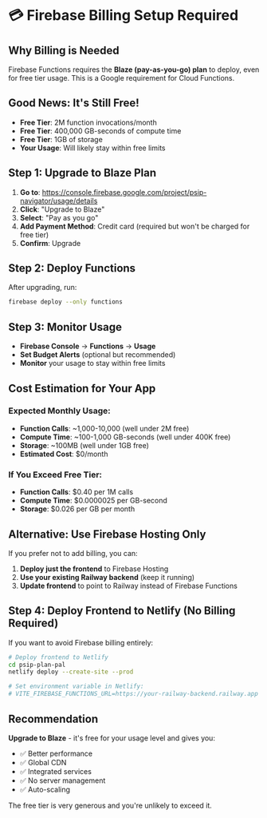 # 💳 Firebase Billing Setup Required

## **Why Billing is Needed**

Firebase Functions requires the **Blaze (pay-as-you-go) plan** to deploy, even for free tier usage. This is a Google requirement for Cloud Functions.

## **Good News: It's Still Free!**

- **Free Tier**: 2M function invocations/month
- **Free Tier**: 400,000 GB-seconds of compute time
- **Free Tier**: 1GB of storage
- **Your Usage**: Will likely stay within free limits

## **Step 1: Upgrade to Blaze Plan**

1. **Go to**: https://console.firebase.google.com/project/psip-navigator/usage/details
2. **Click**: "Upgrade to Blaze"
3. **Select**: "Pay as you go"
4. **Add Payment Method**: Credit card (required but won't be charged for free tier)
5. **Confirm**: Upgrade

## **Step 2: Deploy Functions**

After upgrading, run:
```bash
firebase deploy --only functions
```

## **Step 3: Monitor Usage**

- **Firebase Console** → **Functions** → **Usage**
- **Set Budget Alerts** (optional but recommended)
- **Monitor** your usage to stay within free limits

## **Cost Estimation for Your App**

### **Expected Monthly Usage:**
- **Function Calls**: ~1,000-10,000 (well under 2M free)
- **Compute Time**: ~100-1,000 GB-seconds (well under 400K free)
- **Storage**: ~100MB (well under 1GB free)
- **Estimated Cost**: $0/month

### **If You Exceed Free Tier:**
- **Function Calls**: $0.40 per 1M calls
- **Compute Time**: $0.0000025 per GB-second
- **Storage**: $0.026 per GB per month

## **Alternative: Use Firebase Hosting Only**

If you prefer not to add billing, you can:

1. **Deploy just the frontend** to Firebase Hosting
2. **Use your existing Railway backend** (keep it running)
3. **Update frontend** to point to Railway instead of Firebase Functions

## **Step 4: Deploy Frontend to Netlify (No Billing Required)**

If you want to avoid Firebase billing entirely:

```bash
# Deploy frontend to Netlify
cd psip-plan-pal
netlify deploy --create-site --prod

# Set environment variable in Netlify:
# VITE_FIREBASE_FUNCTIONS_URL=https://your-railway-backend.railway.app
```

## **Recommendation**

**Upgrade to Blaze** - it's free for your usage level and gives you:
- ✅ Better performance
- ✅ Global CDN
- ✅ Integrated services
- ✅ No server management
- ✅ Auto-scaling

The free tier is very generous and you're unlikely to exceed it.
